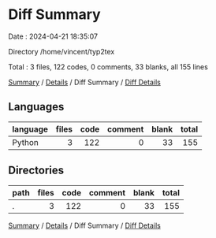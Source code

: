 # Diff Summary

Date : 2024-04-21 18:35:07

Directory /home/vincent/typ2tex

Total : 3 files,  122 codes, 0 comments, 33 blanks, all 155 lines

[Summary](results.md) / [Details](details.md) / Diff Summary / [Diff Details](diff-details.md)

## Languages
| language | files | code | comment | blank | total |
| :--- | ---: | ---: | ---: | ---: | ---: |
| Python | 3 | 122 | 0 | 33 | 155 |

## Directories
| path | files | code | comment | blank | total |
| :--- | ---: | ---: | ---: | ---: | ---: |
| . | 3 | 122 | 0 | 33 | 155 |

[Summary](results.md) / [Details](details.md) / Diff Summary / [Diff Details](diff-details.md)